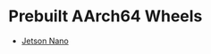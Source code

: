 # Prebuilt AArch64 Wheels

* [Jetson Nano](https://github.com/zrzka/python-wheel-aarch64/releases/tag/jetson-nano-1.1)
